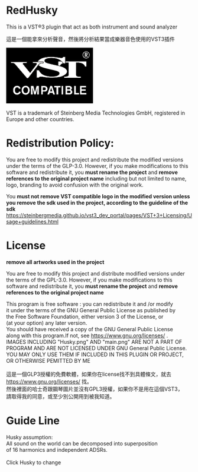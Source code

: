 # RedHusky

This is a VST®3 plugin that act as both instrument and sound analyzer<br>

這是一個能拿來分析聲音，然後將分析結果當成樂器音色使用的VST3插件

![VST is a trademark of Steinberg Media Technologies GmbH, registered in Europe and other countries.](https://github.com/kirara-shiroyoru/RedHusky/blob/master/resource/VST_COMPATIBLE_LOGO.png)

VST is a trademark of Steinberg Media Technologies GmbH, registered in Europe and other countries.

# Redistribution Policy:

You are free to modify this project and redistribute the modified versions under the terms of the GLP-3.0. However, if you make modifications to this software and redistribute it, you 
**must rename the project**
and
**remove references to the original project name**
including but not limited to name, logo, branding to avoid confusion with the original work.

You
**must not remove VST compatible logo in the modified version unless you remove the sdk used in the project, according to the guideline of the sdk**
https://steinbergmedia.github.io/vst3_dev_portal/pages/VST+3+Licensing/Usage+guidelines.html

# License


**remove all artworks used in the project**

You are free to modify this project and distribute modified versions under the terms of the GPL-3.0. However, if you make modifications to this software and redistribute it, you **must rename the project** and **remove references to the original project name** 

This program is free software : you can redistribute it and /or modify<br>
it under the terms of the GNU General Public License as published by<br>
the Free Software Foundation, either version 3 of the License, or<br>
(at your option) any later version.<br>
You should have received a copy of the GNU General Public License<br>
along with this program.If not, see https://www.gnu.org/licenses/ .<br>
IMAGES INCLUDING "Husky.png" AND "main.png" ARE NOT A PART OF<br>
PROGRAM AND ARE NOT LICENSED UNDER GNU General Public License.<br>
YOU MAY ONLY USE THEM IF INCLUDED IN THIS PLUGIN OR PROJECT,<br>
OR OTHERWISE PEMITTED BY ME<br>
<br>
這是一個GLP3授權的免費軟體，如果你在license找不到具體條文，就去<br>
https://www.gnu.org/licenses/ 找。<br>
然後裡面的哈士奇跟鋼琴圖片並沒有GPL3授權，如果你不是用在這個VST3，<br>
請取得我的同意，或至少別公開用到被我知道。
# Guide Line
Husky assumption:<br>
All sound on the world can be decomposed into superposition<br>
of 16 harmonics and independent ADSRs.<br>
<br>
Click Husky to change <br>
